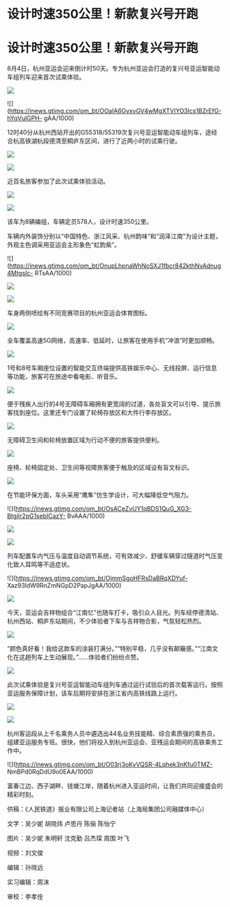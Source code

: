 # 设计时速350公里！新款复兴号开跑

# 设计时速350公里！新款复兴号开跑

8月4日，杭州亚运会迎来倒计时50天。专为杭州亚运会打造的复兴号亚运智能动车组列车迎来首次试乘体验。

![](https://inews.gtimg.com/om_bt/OJHGN3C2JnzQnbcy8R-XYwUuxnPSRrCJPJ9YCnNEO7mxgAA/1000)

![](https://inews.gtimg.com/om_bt/OOaIA6GyxvGV4wMgXTVIYO3Ics1BZrEfG-hYqVulGPH-
gAA/1000)

12时40分从杭州西站开出的G55318/55319次复兴号亚运智能动车组列车，途经合杭高铁湖杭段德清至桐庐东区间，进行了近两小时的试乘行驶。

![](https://inews.gtimg.com/om_bt/Ox6tTn1ILAw1YiXEMQy7JRGeNlPCYpIpLfbYVahfExP78AA/1000)

![](https://inews.gtimg.com/om_bt/ORhXBjl4rNQGAGzr7jAYOhcFa6zbcEn1FTpsjODAHLMbAAA/1000)

近百名旅客参加了此次试乘体验活动。

![](https://inews.gtimg.com/om_bt/OfnNBB3bfY6yXWKxgjb4aA3brJV_oR_JPxznwIqtHB0NAAA/1000)

![](https://inews.gtimg.com/om_bt/O4NWRR3jh4tOdZmyjyjsgZJ1BKSpGff6p4k6rF01KifCwAA/1000)

该车为8辆编组，车辆定员578人，设计时速350公里。

车辆内外装饰分别以“中国特色、浙江风采、杭州韵味”和“润泽江南”为设计主题，外观主色调采用亚运会主形象色“虹韵紫”。

![](https://inews.gtimg.com/om_bt/OnupLhpnaWhNoSXJ1fbcr842kthNvAdnug4MtgsIc-
RTsAA/1000)

![](https://inews.gtimg.com/om_bt/Ou5NkQwApfImxmOr1kGGUxlzpxlk_3g5X0M2D1sJLKWZoAA/1000)

![](https://inews.gtimg.com/om_bt/Oe1V-ywiuWUYjLQa77XDHGWMiN13mhSgKRq3daKXlsfwYAA/1000)

车身两侧喷绘有不同竞赛项目的杭州亚运会体育图标。

![](https://inews.gtimg.com/om_bt/Opyttf2TRIxw9yJhWCWnxxa0hZJzEWDfmu7UkxWeBfxWAAA/1000)

全车覆盖高速5G网络，高速率、低延时，让旅客在使用手机“冲浪”时更加顺畅。

![](https://inews.gtimg.com/om_bt/OchAYLAwXw1u2PJnKrt2Df42XQ5JcJc5BpV0AUzi8c2mMAA/1000)

1号和8号车厢座位设置的智能交互终端提供高铁娱乐中心、无线投屏、运行信息等功能，旅客可在旅途中看电影、听音乐。

![](https://inews.gtimg.com/om_bt/OpdobkZrZeCsj2DyVK3bCiNElYIPtetA1hOWyqjGec98oAA/1000)

便于残疾人出行的4号无障碍车厢拥有更宽阔的过道，各处盲文可以引导、提示旅客找到座位。这里还专门设置了轮椅存放区和大件行李存放区。

![](https://inews.gtimg.com/om_bt/OO-8oGJTzVdj3QbWF7rxNmJiurXou5KnqTiEtqRY_REV0AA/1000)

无障碍卫生间和轮椅放置区域为行动不便的旅客提供便利。

![](https://inews.gtimg.com/om_bt/O1FpGvJA_43GyBBzuubS7sIcoeFV9R7sr-5UQm4aGzE_sAA/1000)

座椅、轮椅固定处、卫生间等视障旅客便于触及的区域设有盲文标识。

![](https://inews.gtimg.com/om_bt/O6yhJCjhjvp2HeDVi0E0Hg5s3UQVwKMTmiqbvug9l1OfAAA/1000)

在节能环保方面，车头采用“鹰隼”仿生学设计，可大幅降低空气阻力。

![](https://inews.gtimg.com/om_bt/OsACeZvUY1qBDS1QuG_XG3-BtgjIr2pG1sebICazY-
BvAAA/1000)

![](https://inews.gtimg.com/om_bt/OK17CDv6FFrsPIuLpGaKICxI8042NefbJ2F5KRBOrx0fkAA/1000)

![](https://inews.gtimg.com/om_bt/Ok4qTdGK3af_RcIAa95wmCCdZd1j5Mfm5XBhh9bctfk3oAA/1000)

列车配置车内气压与温度自动调节系统，可有效减少、舒缓车辆穿过隧道时气压变化致人耳鸣等不适症状。

![](https://inews.gtimg.com/om_bt/OjmmSgoHFRsDaBRqXDYuf-
Xaz93ldW9RnZmNGpD2PapJgAA/1000)

![](https://inews.gtimg.com/om_bt/OZ3WX3RQpmohlef96biX590leMGtaRVP21xzyGZOZhbf0AA/1000)

今天，亚运会吉祥物组合“江南忆”也随车打卡，吸引众人目光。列车经停德清站、杭州西站、桐庐东站期间，不少体验者下车与吉祥物合影，气氛轻松热烈。

![](https://inews.gtimg.com/om_bt/OgeGlJRJwJc73FEG38sCCpcand046QkhUCqKdNRjkVx2AAA/1000)

“颜色真好看！我给这款车的涂装打满分。”“特别平稳，几乎没有颠簸感。”“江南文化在这趟列车上生动展现。”……体验者们纷纷点赞。

![](https://inews.gtimg.com/om_bt/Ou4nmq8GJRHoE95U3TxW7m34kVwkZzcfytBzFHAWldcfsAA/1000)

此次试乘体验是复兴号亚运智能动车组列车通过运行试验后的首次载客运行。按照亚运服务保障计划，该车后期将安排在浙江省内高铁线路上运行。

![](https://inews.gtimg.com/om_bt/O3UEGc0FdgU8tzg7M7HlZBZuJNQtVB8Fxdy2XZy9Cbs50AA/1000)

![](https://inews.gtimg.com/om_bt/OR0UwmwKcS4aN51XHkq3PdWg_7q15xiiinq02yfo7zCuYAA/1000)

杭州客运段从上千名乘务人员中遴选出44名业务技能精、综合素质强的乘务员，组建亚运服务专班。很快，他们将投入到杭州亚运会、亚残运会期间的高铁乘务工作中。

![](https://inews.gtimg.com/om_bt/O03rj3oKyVQSR-4Lqhek3nKfu0TMZ-
NmBPd0RqDdU9o0EAA/1000)

富春江边、西子湖畔、钱塘江岸，随着杭州进入亚运时间，让我们共同迎接盛会的精彩时刻。

供稿：《人民铁道》报业有限公司上海记者站（上海局集团公司融媒体中心）

文字：吴少妮 胡晓炜 卢思丹 陈俪 陈怡宁

图片：吴少妮 朱明轩 沈克勤 吕杰琛 周围 叶飞

视频：刘文俊

编辑：孙晓远

实习编辑：周沫

审校：李孝佺

